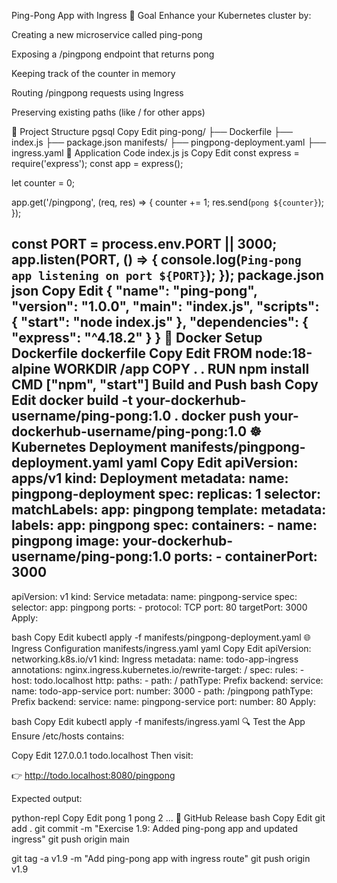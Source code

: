 Ping-Pong App with Ingress
🎯 Goal
Enhance your Kubernetes cluster by:

Creating a new microservice called ping-pong

Exposing a /pingpong endpoint that returns pong <counter>

Keeping track of the counter in memory

Routing /pingpong requests using Ingress

Preserving existing paths (like / for other apps)

📁 Project Structure
pgsql
Copy
Edit
ping-pong/
├── Dockerfile
├── index.js
├── package.json
manifests/
├── pingpong-deployment.yaml
├── ingress.yaml
🧠 Application Code
index.js
js
Copy
Edit
const express = require('express');
const app = express();

let counter = 0;

app.get('/pingpong', (req, res) => {
  counter += 1;
  res.send(`pong ${counter}`);
});

const PORT = process.env.PORT || 3000;
app.listen(PORT, () => {
  console.log(`Ping-pong app listening on port ${PORT}`);
});
package.json
json
Copy
Edit
{
  "name": "ping-pong",
  "version": "1.0.0",
  "main": "index.js",
  "scripts": {
    "start": "node index.js"
  },
  "dependencies": {
    "express": "^4.18.2"
  }
}
🐳 Docker Setup
Dockerfile
dockerfile
Copy
Edit
FROM node:18-alpine
WORKDIR /app
COPY . .
RUN npm install
CMD ["npm", "start"]
Build and Push
bash
Copy
Edit
docker build -t your-dockerhub-username/ping-pong:1.0 .
docker push your-dockerhub-username/ping-pong:1.0
☸️ Kubernetes Deployment
manifests/pingpong-deployment.yaml
yaml
Copy
Edit
apiVersion: apps/v1
kind: Deployment
metadata:
  name: pingpong-deployment
spec:
  replicas: 1
  selector:
    matchLabels:
      app: pingpong
  template:
    metadata:
      labels:
        app: pingpong
    spec:
      containers:
        - name: pingpong
          image: your-dockerhub-username/ping-pong:1.0
          ports:
            - containerPort: 3000
---
apiVersion: v1
kind: Service
metadata:
  name: pingpong-service
spec:
  selector:
    app: pingpong
  ports:
    - protocol: TCP
      port: 80
      targetPort: 3000
Apply:

bash
Copy
Edit
kubectl apply -f manifests/pingpong-deployment.yaml
🌐 Ingress Configuration
manifests/ingress.yaml
yaml
Copy
Edit
apiVersion: networking.k8s.io/v1
kind: Ingress
metadata:
  name: todo-app-ingress
  annotations:
    nginx.ingress.kubernetes.io/rewrite-target: /
spec:
  rules:
    - host: todo.localhost
      http:
        paths:
          - path: /
            pathType: Prefix
            backend:
              service:
                name: todo-app-service
                port:
                  number: 3000
          - path: /pingpong
            pathType: Prefix
            backend:
              service:
                name: pingpong-service
                port:
                  number: 80
Apply:

bash
Copy
Edit
kubectl apply -f manifests/ingress.yaml
🔍 Test the App
Ensure /etc/hosts contains:

Copy
Edit
127.0.0.1 todo.localhost
Then visit:

👉 http://todo.localhost:8080/pingpong

Expected output:

python-repl
Copy
Edit
pong 1
pong 2
...
🚀 GitHub Release
bash
Copy
Edit
git add .
git commit -m "Exercise 1.9: Added ping-pong app and updated ingress"
git push origin main

git tag -a v1.9 -m "Add ping-pong app with ingress route"
git push origin v1.9
